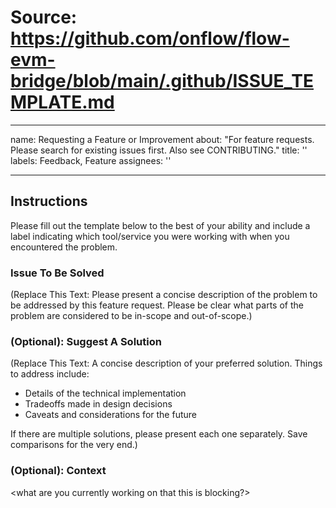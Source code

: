 # Source: https://github.com/onflow/flow-evm-bridge/blob/main/.github/ISSUE_TEMPLATE.md

---
name: Requesting a Feature or Improvement
about: "For feature requests. Please search for existing issues first. Also see CONTRIBUTING."
title: ''
labels: Feedback, Feature
assignees: ''

---

## Instructions

Please fill out the template below to the best of your ability and include a label indicating which tool/service you were working with when you encountered the problem.

### Issue To Be Solved
(Replace This Text: Please present a concise description of the problem to be addressed by this feature request. Please be clear what parts of the problem are considered to be in-scope and out-of-scope.)

### (Optional): Suggest A Solution
(Replace This Text: A concise description of your preferred solution. Things to address include:
* Details of the technical implementation
* Tradeoffs made in design decisions
* Caveats and considerations for the future

If there are multiple solutions, please present each one separately. Save comparisons for the very end.)
  
### (Optional): Context

<what are you currently working on that this is blocking?>